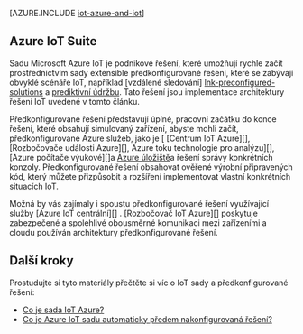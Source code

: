 <properties
 pageTitle="Azure řešení pro Internet činnosti | Microsoft Azure"
 description="Základní informace o IoT na Azure včetně architektury řešení vzorku a jak souvisí Azure IoT sady a předkonfigurované řešení"
 services=""
 suite="iot-suite"
 documentationCenter=""
 authors="dominicbetts"
 manager="timlt"
 editor=""/>

<tags
 ms.service="iot-suite"
 ms.devlang="na"
 ms.topic="get-started-article"
 ms.tgt_pltfrm="na"
 ms.workload="na"
 ms.date="08/09/2016"
 ms.author="dobett"/>

[AZURE.INCLUDE [iot-azure-and-iot](../../includes/iot-azure-and-iot.md)]

## <a name="azure-iot-suite"></a>Azure IoT Suite

Sadu Microsoft Azure IoT je podnikové řešení, které umožňují rychle začít prostřednictvím sady extensible předkonfigurované řešení, které se zabývají obvyklé scénáře IoT, například [vzdálené sledování] [ lnk-preconfigured-solutions] a [prediktivní údržbu][lnk-predictive-maintenance]. Tato řešení jsou implementace architektury řešení IoT uvedené v tomto článku.

Předkonfigurované řešení představují úplné, pracovní začátku do konce řešení, které obsahují simulovaný zařízení, abyste mohli začít, předkonfigurované Azure služeb, jako je [ [Centrum IoT Azure][], [Rozbočovače události Azure][], Azure toku technologie pro analýzu][], [Azure počítače výukové][]a [Azure úložiště][]a řešení správy konkrétních konzoly. Předkonfigurované řešení obsahovat ověřené výrobní připravených kód, který můžete přizpůsobit a rozšíření implementovat vlastní konkrétních situacích IoT.

Možná by vás zajímaly i spoustu předkonfigurované řešení využívající služby [Azure IoT centrální][] . [Rozbočovač IoT Azure][] poskytuje zabezpečené a spolehlivé obousměrné komunikaci mezi zařízeními a cloudu používán architektury předkonfigurované řešení.

## <a name="next-steps"></a>Další kroky

Prostudujte si tyto materiály přečtěte si víc o IoT sady a předkonfigurované řešení:

- [Co je sada IoT Azure?][lnk-whatissuite]
- [Co je Azure IoT sadu automaticky předem nakonfigurovaná řešení?][lnk-whatarepreconfigured]

[lnk-whatissuite]: iot-suite-overview.md
[lnk-whatarepreconfigured]: iot-suite-what-are-preconfigured-solutions.md

[lnk-preconfigured-solutions]: iot-suite-getstarted-preconfigured-solutions.md
[Azure centrální IoT]: https://azure.microsoft.com/documentation/services/iot-hub/
[Rozbočovače Azure události]: https://azure.microsoft.com/documentation/services/event-hubs/
[Azure toku analýzy]: https://azure.microsoft.com/documentation/services/stream-analytics/
[Výukové Azure počítače]: https://azure.microsoft.com/documentation/services/machine-learning/
[Azure úložiště]: https://azure.microsoft.com/documentation/services/storage/
[lnk-predictive-maintenance]: iot-suite-predictive-overview.md
